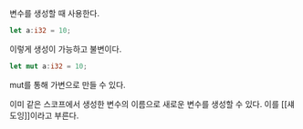 변수를 생성할 때 사용한다.

```rust
let a:i32 = 10;
```
이렇게 생성이 가능하고
불변이다.

```rust
let mut a:i32 = 10;
```
mut를 통해 가변으로 만들 수 있다.

이미 같은 스코프에서 생성한 변수의 이름으로 새로운 변수를 생성할 수 있다.
이를 [[섀도잉]]이라고 부른다.


